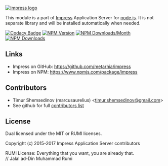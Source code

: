 [![impress logo](http://habrastorage.org/files/d67/1b3/be5/d671b3be591d47a9bd10fe857e9d5319.png)](https://github.com/metarhia/impress-cli)

This module is a part of [Impress](https://github.com/metarhia/impress-cli)
Application Server for [node.js](http://nodejs.org). It is not separate
library and will be installed automatically when needed.

[![Codacy Badge](https://www.codacy.com/project/badge/4c2d13d88de14535889db48b25c8e054)](https://www.codacy.com/app/metarhia/impress-cli)
[![NPM Version](https://badge.fury.io/js/impress-cli.svg)](https://badge.fury.io/js/impress-cli)
[![NPM Downloads/Month](https://img.shields.io/npm/dm/impress-cli.svg)](https://www.npmjs.com/package/impress-cli)
[![NPM Downloads](https://img.shields.io/npm/dt/impress-cli.svg)](https://www.npmjs.com/package/impress-cli)

## Links

  - Impress on GitHub: https://github.com/metarhia/impress
  - Impress on NPM: https://www.npmjs.com/package/impress

## Contributors

  - Timur Shemsedinov (marcusaurelius) &lt;timur.shemsedinov@gmail.com&gt;
  - See github for full [contributors list](https://github.com/metarhia/impress-cli/graphs/contributors)

## License

Dual licensed under the MIT or RUMI licenses.

Copyright (c) 2015-2017 Impress Application Server contributors

RUMI License: Everything that you want, you are already that.  
// Jalal ad-Din Muhammad Rumi
